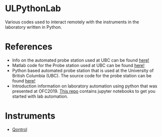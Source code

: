 # ULPythonLab
Various codes used to interact remotely with the instruments in the laboratory written in Python.

# References

* Info on the automated probe station used at UBC can be found [here!](https://siepic.ubc.ca/probestation)
* Matlab code for the Probe station used at UBC can be found [here!](https://www.dropbox.com/s/dl/skhjntjs90sjtv9/SiPhoTestBench.zip)
* Python based automated probe station that is used at the University of British Columbia (UBC). The source code for the probe station can be found [here!](https://github.com/lukasc-ubc/pyOptomip)  
* Introduction information on laboratory automation using python that was presented at OFC2019. [This repo](https://gitlab.com/python4photonics/ofcshortcourse) contains jupyter notebooks to get you started with lab automation.

# Instruments

* [Qontrol](https://qontrol.co.uk/getting-started-with-the-python-api/)
